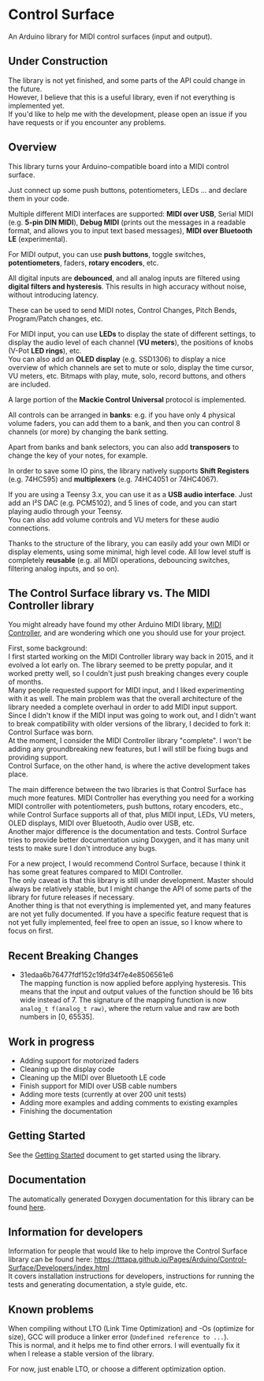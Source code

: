 # Control Surface

An Arduino library for MIDI control surfaces (input and output).

## Under Construction

The library is not yet finished, and some parts of the API could change in the future.  
However, I believe that this is a useful library, even if not everything is 
implemented yet.  
If you'd like to help me with the development, please open an issue if you have requests 
or if you encounter any problems.

## Overview

This library turns your Arduino-compatible board into a MIDI control surface.  

Just connect up some push buttons, potentiometers, LEDs ... and declare them in
your code.

Multiple different MIDI interfaces are supported: **MIDI over USB**, Serial MIDI 
(e.g. **5-pin DIN MIDI**), **Debug MIDI** (prints out the messages in a readable
format, and allows you to input text based messages), **MIDI over Bluetooth LE**
(experimental).

For MIDI output, you can use **push buttons**, toggle switches, 
**potentiometers**, faders, **rotary encoders**, etc.

All digital inputs are **debounced**, and all analog inputs are filtered using 
**digital filters and hysteresis**. This results in high accuracy without noise,
without introducing latency.

These can be used to send MIDI notes, Control Changes, Pitch Bends, 
Program/Patch changes, etc.

For MIDI input, you can use **LEDs** to display the state of different settings, 
to display the audio level of each channel (**VU meters**), the positions of knobs 
(V-Pot **LED rings**), etc.  
You can also add an **OLED display** (e.g. SSD1306) to display a nice overview 
of which channels are set to mute or solo, display the time cursor, VU meters,
etc. Bitmaps with play, mute, solo, record buttons, and others are included.  

A large portion of the **Mackie Control Universal** protocol is implemented.

All controls can be arranged in **banks**: e.g. if you have only 4 physical 
volume faders, you can add them to a bank, and then you can control 8 channels 
(or more) by changing the bank setting.

Apart from banks and bank selectors, you can also add **transposers** to change 
the key of your notes, for example.

In order to save some IO pins, the library natively supports **Shift Registers** 
(e.g. 74HC595) and **multiplexers** (e.g. 74HC4051 or 74HC4067).

If you are using a Teensy 3.x, you can use it as a **USB audio interface**. Just
add an I²S DAC (e.g. PCM5102), and 5 lines of code, and you can start playing 
audio through your Teensy.  
You can also add volume controls and VU meters for these audio connections.

Thanks to the structure of the library, you can easily add your own MIDI or 
display elements, using some minimal, high level code. All low level stuff is
completely **reusable** (e.g. all MIDI operations, debouncing switches, 
filtering analog inputs, and so on).

## The Control Surface library vs. The MIDI Controller library

You might already have found my other Arduino MIDI library, [MIDI Controller](https://github.com/tttapa/MIDI_Controller), 
and are wondering which one you should use for your project.

First, some background:  
I first started working on the MIDI Controller library way back in 2015, and it
evolved a lot early on. The library seemed to be pretty popular, and it worked
pretty well, so I couldn't just push breaking changes every couple of months.  
Many people requested support for MIDI input, and I liked experimenting with it
as well. The main problem was that the overall architecture of the library 
needed a complete overhaul in order to add MIDI input support. Since I didn't 
know if the MIDI input was going to work out, and I didn't want to break 
compatibility with older versions of the library, I decided to fork it: Control
Surface was born.  
At the moment, I consider the MIDI Controller library "complete". I won't be 
adding any groundbreaking new features, but I will still be fixing bugs and 
providing support.  
Control Surface, on the other hand, is where the active development takes place.

The main difference between the two libraries is that Control Surface has much
more features. MIDI Controller has everything you need for a working MIDI 
controller with potentiometers, push buttons, rotary encoders, etc., while 
Control Surface supports all of that, plus MIDI input, LEDs, VU meters, OLED 
displays, MIDI over Bluetooth, Audio over USB, etc.  
Another major difference is the documentation and tests. Control Surface tries
to provide better documentation using Doxygen, and it has many unit tests to 
make sure I don't introduce any bugs.

For a new project, I would recommend Control Surface, because I think it has 
some great features compared to MIDI Controller.  
The only caveat is that this library is still under development. Master should 
always be relatively stable, but I might change the API of some parts of the 
library for future releases if necessary.  
Another thing is that not everything is implemented yet, and many features are 
not yet fully documented. If you have a specific feature request that is not yet
fully implemented, feel free to open an issue, so I know where to focus on first.

## Recent Breaking Changes

 - 31edaa6b76477fdf152c19fd34f7e4e8506561e6  
   The mapping function is now applied before applying hysteresis. This means 
   that the input and output values of the function should be 16 bits wide 
   instead of 7. The signature of the mapping function is now 
   `analog_t f(analog_t raw)`, where the return value and raw are both numbers
   in [0, 65535].

## Work in progress

- Adding support for motorized faders
- Cleaning up the display code
- Cleaning up the MIDI over Bluetooth LE code
- Finish support for MIDI over USB cable numbers
- Adding more tests (currently at over 200 unit tests)
- Adding more examples and adding comments to existing examples
- Finishing the documentation

## Getting Started

See the [Getting Started](https://tttapa.github.io/Control-Surface/Doc/Doxygen/dd/dcc/md_Getting-Started.html)
document to get started using the library.

## Documentation

The automatically generated Doxygen documentation for this library can be found 
[here](https://tttapa.github.io/Control-Surface/Doc/Doxygen/index.html).

## Information for developers

Information for people that would like to help improve the Control Surface library can be found here: <https://tttapa.github.io/Pages/Arduino/Control-Surface/Developers/index.html>  
It covers installation instructions for developers, instructions for running the
tests and generating documentation, a style guide, etc.

## Known problems

When compiling without LTO (Link Time Optimization) and -Os (optimize for size),
GCC will produce a linker error (`Undefined reference to ...`).  
This is normal, and it helps me to find other errors. I will eventually fix it
when I release a stable version of the library.  

For now, just enable LTO, or choose a different optimization option.

